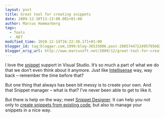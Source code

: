 ```yaml
---
layout: post
title: Great tool for creating snippets
date: 2009-12-30T13:13:00.001+01:00
author: Marcus Hammarberg
tags:
  - Tools
  - .NET
modified_time: 2010-12-14T16:22:38.171+01:00
blogger_id: tag:blogger.com,1999:blog-36533086.post-2085744722495705602
blogger_orig_url: http://www.marcusoft.net/2009/12/great-tool-for-creating-snippets.html
---
```



I love the <a href="http://en.wikipedia.org/wiki/Snippet_(programming)"
target="_blank">snippet</a> support in Visual Studio. It’s so much a
part of what we do that we don’t even think about it anymore. Just like
<a href="http://en.wikipedia.org/wiki/IntelliSense"
target="_blank">Intellisense</a> way, way back – remember the time
before that?

But one thing that always has been bit messy is to create your own. And
that Snippet manager – what is that? I’ve never been able to get to like
it.

But there is help on the way; meet
<a href="http://www.codeplex.com/SnippetDesigner"
target="_blank">Snippet Designer</a>. It can help you not only to <a
href="http://www.codeplex.com/SnippetDesigner#What%20can%20the%20Snippet%20Designer%20do?"
target="_blank">create snippets from existing code</a>, but also to
manage your snippets in a nice way.
